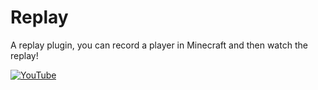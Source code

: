 # Replay
A replay plugin, you can record a player in Minecraft and then watch the replay!

[![YouTube](http://i.ytimg.com/vi/fWvxrB-byGc/hqdefault.jpg)](https://www.youtube.com/watch?v=fWvxrB-byGc)
